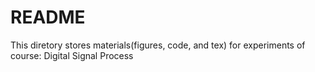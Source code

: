# README
This diretory stores materials(figures, code, and tex) for experiments of course: Digital Signal Process 